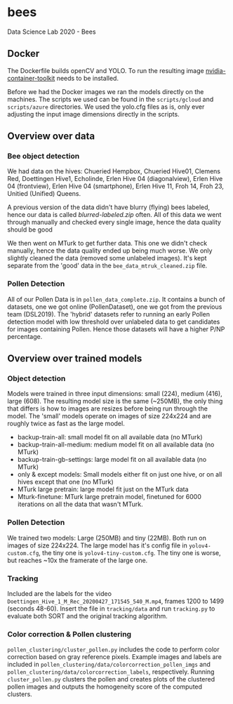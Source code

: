 # bees
Data Science Lab 2020 - Bees

## Docker
The Dockerfile builds openCV and YOLO.
To run the resulting image [nvidia-container-toolkit](https://github.com/NVIDIA/nvidia-docker) needs to be installed.

Before we had the Docker images we ran the models directly on the machines. 
The scripts we used can be found in the `scripts/gcloud` and `scripts/azure` directories.
We used the yolo.cfg files as is, only ever adjusting the input image dimensions directly in the scripts.

## Overview over data
### Bee object detection
We had data on the hives: Chueried Hempbox, Chueried Hive01, Clemens Red, Doettingen Hive1, Echolinde, Erlen Hive 04 (diagonalview), Erlen Hive 04 (frontview), Erlen Hive 04 (smartphone), Erlen Hive 11, Froh 14, Froh 23, Unitied (Unified) Queens.

A previous version of the data didn't have blurry (flying) bees labeled, hence our data is called _blurred-labeled.zip_ often.
All of this data we went through manually and checked every single image, hence the data quality should be good

We then went on MTurk to get further data.
This one we didn't check manually, hence the data quality ended up being much worse. 
We only slightly cleaned the data (removed some unlabeled images).
It's kept separate from the 'good' data in the `bee_data_mtruk_cleaned.zip` file.

### Pollen Detection
All of our Pollen Data is in `pollen_data_complete.zip`.
It contains a bunch of datasets, one we got online (PollenDataset), one we got from the previous team (DSL2019).
The 'hybrid' datasets refer to running an early Pollen detection model with low threshold over unlabeled data to get candidates for images containing Pollen.
Hence those datasets will have a higher P/NP percentage.

## Overview over trained models
### Object detection
Models were trained in three input dimensions: small (224), medium (416), large (608).
The resulting model size is the same (~250MB), the only thing that differs is how to images are resizes before being run through the model.
The 'small' models operate on images of size 224x224 and are roughly twice as fast as the large model.

- backup-train-all: small model fit on all available data (no MTurk)
- backup-train-all-medium: medium model fit on all available data (no MTurk)
- backup-train-gb-settings: large model fit on all available data (no MTurk)
- only & except models: Small models either fit on just one hive, or on all hives except that one (no MTurk)
- MTurk large pretrain: large model fit just on the MTurk data
- Mturk-finetune: MTurk large pretrain model, finetuned for 6000 iterations on all the data that wasn't MTurk.
### Pollen Detection
We trained two models: Large (250MB) and tiny (22MB).
Both run on images of size 224x224.
The large model has it's config file in `yolov4-custom.cfg`, the tiny one is `yolov4-tiny-custom.cfg`.
The tiny one is worse, but reaches ~10x the framerate of the large one.

### Tracking
Included are the labels for the video `Doettingen_Hive_1_M_Rec_20200427_171545_540_M.mp4`, frames 1200 to 1499 (seconds 48-60). Insert the file in `tracking/data` and run `tracking.py` to evaluate both SORT and the original tracking algorithm.

### Color correction & Pollen clustering
`pollen_clustering/cluster_pollen.py` includes the code to perform color correction based on gray reference pixels. Example images and labels are included in `pollen_clustering/data/colorcorrection_pollen_imgs` and `pollen_clustering/data/colorcorrection_labels`, respectively. Running `cluster_pollen.py` clusters the pollen and creates plots of the clustered pollen images and outputs the homogeneity score of the computed clusters.



